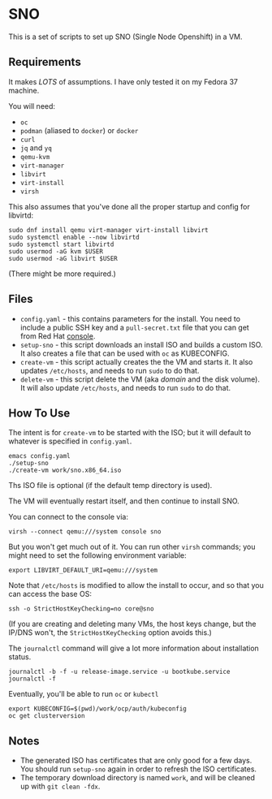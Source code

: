 # SNO

This is a set of scripts to set up SNO (Single Node Openshift) in a VM.

## Requirements

It makes _LOTS_ of assumptions. I have only tested it on my Fedora 37 machine.

You will need:
* `oc`
* `podman` (aliased to `docker`) or `docker`
* `curl`
* `jq` and `yq`
* `qemu-kvm`
* `virt-manager`
* `libvirt`
* `virt-install`
* `virsh`

This also assumes that you've done all the proper startup and config for libvirtd:
```
sudo dnf install qemu virt-manager virt-install libvirt
sudo systemctl enable --now libvirtd
sudo systemctl start libvirtd
sudo usermod -aG kvm $USER
sudo usermod -aG libvirt $USER
```
(There might be more required.)

## Files

* `config.yaml` - this contains parameters for the install. You need to include a public SSH key and a `pull-secret.txt` file that you can get from Red Hat [console](https://console.redhat.com/openshift/install/pull-secret).
* `setup-sno` - this script downloads an install ISO and builds a custom ISO. It also creates a file that can be used with `oc` as KUBECONFIG.
* `create-vm` - this script actually creates the the VM and starts it. It also updates `/etc/hosts`, and needs to run `sudo` to do that.
* `delete-vm` - this script delete the VM (aka _domain_ and the disk volume). It will also update `/etc/hosts`, and needs to run `sudo` to do that.

## How To Use

The intent is for `create-vm` to be started with the ISO; but it will default to whatever is specified in `config.yaml`.
```
emacs config.yaml
./setup-sno
./create-vm work/sno.x86_64.iso
```
Ths ISO file is optional (if the default temp directory is used).


The VM will eventually restart itself, and then continue to install SNO.

You can connect to the console via:
```
virsh --connect qemu:///system console sno
```
But you won't get much out of it. You can run other `virsh` commands; you might need to set the following environment variable:
```
export LIBVIRT_DEFAULT_URI=qemu:///system
```

Note that `/etc/hosts` is modified to allow the install to occur, and so that you can access the base OS:
```
ssh -o StrictHostKeyChecking=no core@sno
```
(If you are creating and deleting many VMs, the host keys change, but the IP/DNS won't, the `StrictHostKeyChecking` option avoids this.)

The `journalctl` command will give a lot more information about installation status.
```
journalctl -b -f -u release-image.service -u bootkube.service
journalctl -f
```

Eventually, you'll be able to run `oc` or `kubectl`
```
export KUBECONFIG=$(pwd)/work/ocp/auth/kubeconfig
oc get clusterversion
```

## Notes

* The generated ISO has certificates that are only good for a few days. You should run `setup-sno` again in order to refresh the ISO certificates.
* The temporary download directory is named `work`, and will be cleaned up with `git clean -fdx`.
